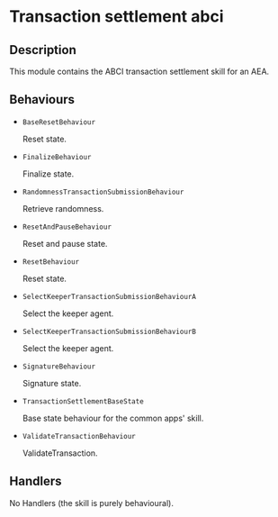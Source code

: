 # Transaction settlement abci

## Description

This module contains the ABCI transaction settlement skill for an AEA.

## Behaviours

* `BaseResetBehaviour`

   Reset state.

* `FinalizeBehaviour`

   Finalize state.

* `RandomnessTransactionSubmissionBehaviour`

   Retrieve randomness.

* `ResetAndPauseBehaviour`

   Reset and pause state.

* `ResetBehaviour`

   Reset state.

* `SelectKeeperTransactionSubmissionBehaviourA`

   Select the keeper agent.

* `SelectKeeperTransactionSubmissionBehaviourB`

   Select the keeper agent.

* `SignatureBehaviour`

   Signature state.

* `TransactionSettlementBaseState`

   Base state behaviour for the common apps' skill.

* `ValidateTransactionBehaviour`

   ValidateTransaction.


## Handlers

No Handlers (the skill is purely behavioural).

